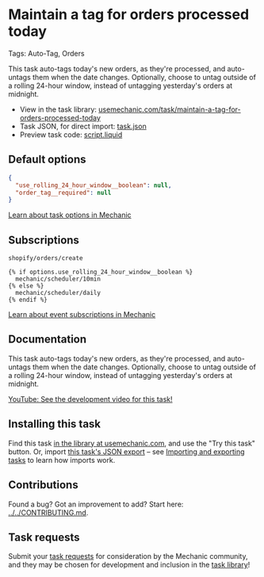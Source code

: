 # Maintain a tag for orders processed today

Tags: Auto-Tag, Orders

This task auto-tags today's new orders, as they're processed, and auto-untags them when the date changes. Optionally, choose to untag outside of a rolling 24-hour window, instead of untagging yesterday's orders at midnight.

* View in the task library: [usemechanic.com/task/maintain-a-tag-for-orders-processed-today](https://usemechanic.com/task/maintain-a-tag-for-orders-processed-today)
* Task JSON, for direct import: [task.json](../../tasks/maintain-a-tag-for-orders-processed-today.json)
* Preview task code: [script.liquid](./script.liquid)

## Default options

```json
{
  "use_rolling_24_hour_window__boolean": null,
  "order_tag__required": null
}
```

[Learn about task options in Mechanic](https://docs.usemechanic.com/article/471-task-options)

## Subscriptions

```liquid
shopify/orders/create

{% if options.use_rolling_24_hour_window__boolean %}
  mechanic/scheduler/10min
{% else %}
  mechanic/scheduler/daily
{% endif %}
```

[Learn about event subscriptions in Mechanic](https://docs.usemechanic.com/article/408-subscriptions)

## Documentation

This task auto-tags today's new orders, as they're processed, and auto-untags them when the date changes. Optionally, choose to untag outside of a rolling 24-hour window, instead of untagging yesterday's orders at midnight.

[YouTube: See the development video for this task!](https://youtu.be/1BzhNUZ8Efo)

## Installing this task

Find this task [in the library at usemechanic.com](https://usemechanic.com/task/maintain-a-tag-for-orders-processed-today), and use the "Try this task" button. Or, import [this task's JSON export](../../tasks/maintain-a-tag-for-orders-processed-today.json) – see [Importing and exporting tasks](https://docs.usemechanic.com/article/505-importing-and-exporting-tasks) to learn how imports work.

## Contributions

Found a bug? Got an improvement to add? Start here: [../../CONTRIBUTING.md](../../CONTRIBUTING.md).

## Task requests

Submit your [task requests](https://mechanic.canny.io/task-requests) for consideration by the Mechanic community, and they may be chosen for development and inclusion in the [task library](https://tasks.mechanic.dev/)!
